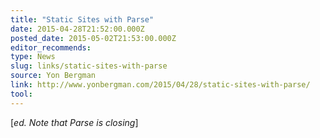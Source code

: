 ```yaml
---
title: "Static Sites with Parse"
date: 2015-04-28T21:52:00.000Z
posted_date: 2015-05-02T21:53:00.000Z
editor_recommends:
type: News
slug: links/static-sites-with-parse
source: Yon Bergman
link: http://www.yonbergman.com/2015/04/28/static-sites-with-parse/
tool:
---
```

[_ed. Note that Parse is closing_]



